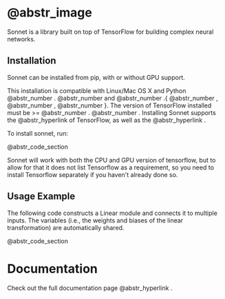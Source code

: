 #  @abstr_image 

Sonnet is a library built on top of TensorFlow for building complex neural networks.

## Installation

Sonnet can be installed from pip, with or without GPU support.

This installation is compatible with Linux/Mac OS X and Python @abstr_number . @abstr_number and @abstr_number .{ @abstr_number , @abstr_number , @abstr_number }. The version of TensorFlow installed must be >= @abstr_number . @abstr_number . Installing Sonnet supports the @abstr_hyperlink of TensorFlow, as well as the @abstr_hyperlink .

To install sonnet, run:

@abstr_code_section 

Sonnet will work with both the CPU and GPU version of tensorflow, but to allow for that it does not list Tensorflow as a requirement, so you need to install Tensorflow separately if you haven't already done so.

## Usage Example

The following code constructs a Linear module and connects it to multiple inputs. The variables (i.e., the weights and biases of the linear transformation) are automatically shared.

@abstr_code_section 

# Documentation

Check out the full documentation page @abstr_hyperlink .
